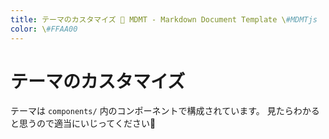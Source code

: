 ```yaml
---
title: テーマのカスタマイズ 💊 MDMT - Markdown Document Template \#MDMTjs
color: \#FFAA00
---
```

# テーマのカスタマイズ

テーマは `components/` 内のコンポーネントで構成されています。
見たらわかると思うので適当にいじってください🙏
